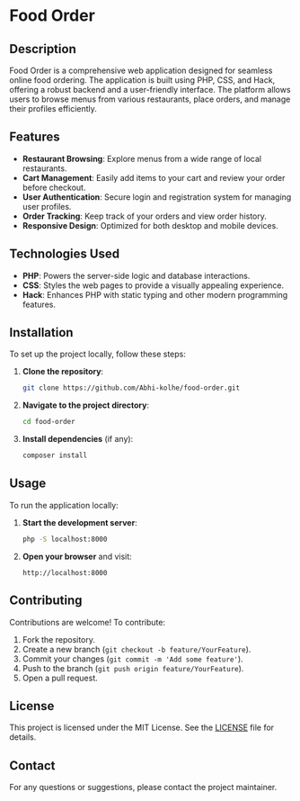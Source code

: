 # Food Order

## Description

Food Order is a comprehensive web application designed for seamless online food ordering. The application is built using PHP, CSS, and Hack, offering a robust backend and a user-friendly interface. The platform allows users to browse menus from various restaurants, place orders, and manage their profiles efficiently.

## Features

- **Restaurant Browsing**: Explore menus from a wide range of local restaurants.
- **Cart Management**: Easily add items to your cart and review your order before checkout.
- **User Authentication**: Secure login and registration system for managing user profiles.
- **Order Tracking**: Keep track of your orders and view order history.
- **Responsive Design**: Optimized for both desktop and mobile devices.

## Technologies Used

- **PHP**: Powers the server-side logic and database interactions.
- **CSS**: Styles the web pages to provide a visually appealing experience.
- **Hack**: Enhances PHP with static typing and other modern programming features.

## Installation

To set up the project locally, follow these steps:

1. **Clone the repository**:
    ```bash
    git clone https://github.com/Abhi-kolhe/food-order.git
    ```

2. **Navigate to the project directory**:
    ```bash
    cd food-order
    ```

3. **Install dependencies** (if any):
    ```bash
    composer install
    ```

## Usage

To run the application locally:

1. **Start the development server**:
    ```bash
    php -S localhost:8000
    ```

2. **Open your browser** and visit:
    ```
    http://localhost:8000
    ```

## Contributing

Contributions are welcome! To contribute:

1. Fork the repository.
2. Create a new branch (`git checkout -b feature/YourFeature`).
3. Commit your changes (`git commit -m 'Add some feature'`).
4. Push to the branch (`git push origin feature/YourFeature`).
5. Open a pull request.

## License

This project is licensed under the MIT License. See the [LICENSE](LICENSE) file for details.

## Contact

For any questions or suggestions, please contact the project maintainer.
